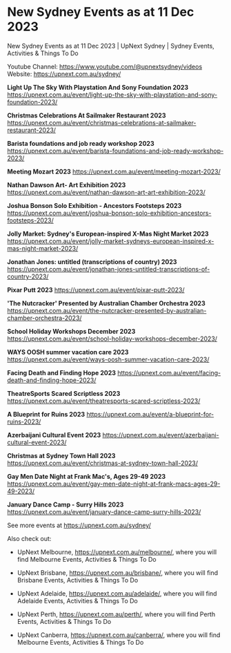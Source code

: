 # New Sydney Events as at 11 Dec 2023
New Sydney Events as at 11 Dec 2023 | UpNext Sydney | Sydney Events, Activities &amp; Things To Do

Youtube Channel: https://www.youtube.com/@upnextsydney/videos 
Website: https://upnext.com.au/sydney/


**Light Up The Sky With Playstation And Sony Foundation 2023**
 https://upnext.com.au/event/light-up-the-sky-with-playstation-and-sony-foundation-2023/

**Christmas Celebrations At Sailmaker Restaurant 2023**
 https://upnext.com.au/event/christmas-celebrations-at-sailmaker-restaurant-2023/

**Barista foundations and job ready workshop 2023**
 https://upnext.com.au/event/barista-foundations-and-job-ready-workshop-2023/

**Meeting Mozart 2023**
 https://upnext.com.au/event/meeting-mozart-2023/

**Nathan Dawson Art- Art Exhibition 2023**
 https://upnext.com.au/event/nathan-dawson-art-art-exhibition-2023/

**Joshua Bonson Solo Exhibition - Ancestors Footsteps 2023**
 https://upnext.com.au/event/joshua-bonson-solo-exhibition-ancestors-footsteps-2023/

**Jolly Market: Sydney's European-inspired X-Mas Night Market 2023**
 https://upnext.com.au/event/jolly-market-sydneys-european-inspired-x-mas-night-market-2023/

**Jonathan Jones: untitled (transcriptions of country) 2023**
 https://upnext.com.au/event/jonathan-jones-untitled-transcriptions-of-country-2023/

**Pixar Putt 2023**
 https://upnext.com.au/event/pixar-putt-2023/

**'The Nutcracker' Presented by Australian Chamber Orchestra 2023**
 https://upnext.com.au/event/the-nutcracker-presented-by-australian-chamber-orchestra-2023/

**School Holiday Workshops December 2023**
 https://upnext.com.au/event/school-holiday-workshops-december-2023/

**WAYS OOSH summer vacation care 2023**
 https://upnext.com.au/event/ways-oosh-summer-vacation-care-2023/

**Facing Death and Finding Hope 2023**
 https://upnext.com.au/event/facing-death-and-finding-hope-2023/

**TheatreSports Scared Scriptless 2023**
 https://upnext.com.au/event/theatresports-scared-scriptless-2023/

**A Blueprint for Ruins 2023**
 https://upnext.com.au/event/a-blueprint-for-ruins-2023/

**Azerbaijani Cultural Event 2023**
 https://upnext.com.au/event/azerbaijani-cultural-event-2023/

**Christmas at Sydney Town Hall 2023**
 https://upnext.com.au/event/christmas-at-sydney-town-hall-2023/

**Gay Men Date Night at Frank Mac's, Ages 29-49 2023**
 https://upnext.com.au/event/gay-men-date-night-at-frank-macs-ages-29-49-2023/

**January Dance Camp - Surry Hills 2023**
 https://upnext.com.au/event/january-dance-camp-surry-hills-2023/



See more events at https://upnext.com.au/sydney/


Also check out:

* UpNext Melbourne, https://upnext.com.au/melbourne/, where you will find Melbourne Events, Activities & Things To Do

* UpNext Brisbane, https://upnext.com.au/brisbane/, where you will find Brisbane Events, Activities & Things To Do

* UpNext Adelaide, https://upnext.com.au/adelaide/, where you will find Adelaide Events, Activities & Things To Do

* UpNext Perth, https://upnext.com.au/perth/, where you will find Perth Events, Activities & Things To Do

* UpNext Canberra, https://upnext.com.au/canberra/, where you will find Melbourne Events, Activities & Things To Do